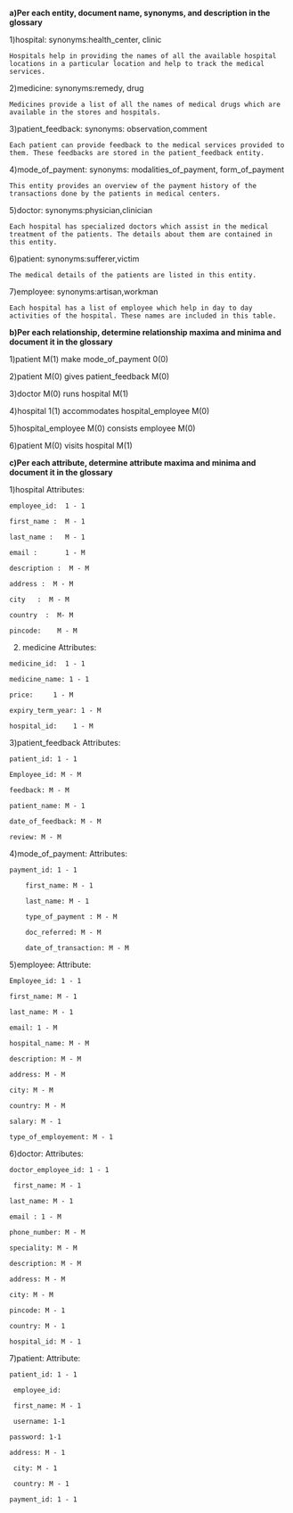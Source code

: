 
**a)Per each entity, document name, synonyms, and description in the glossary**

  1)hospital:
    synonyms:health_center, clinic
    
    Hospitals help in providing the names of all the available hospital locations in a particular location and help to track the medical services.

  2)medicine:
    synonyms:remedy, drug
    
    Medicines provide a list of all the names of medical drugs which are available in the stores and hospitals.

  3)patient_feedback:
    synonyms: observation,comment
    
    Each patient can provide feedback to the medical services provided to them. These feedbacks are stored in the patient_feedback entity.

  4)mode_of_payment: 
    synonyms: modalities_of_payment, form_of_payment
    
    This entity provides an overview of the payment history of the transactions done by the patients in medical centers.

  5)doctor:
    synonyms:physician,clinician
    
    Each hospital has specialized doctors which assist in the medical treatment of the patients. The details about them are contained in this entity.

  6)patient:
    synonyms:sufferer,victim
    
    The medical details of the patients are listed in this entity.

  7)employee:
    synonyms:artisan,workman
    
    Each hospital has a list of employee which help in day to day activities of the hospital. These names are included in this table.



**b)Per each relationship, determine relationship maxima and minima and document it in the glossary** 

  
  1)patient M(1) make mode_of_payment 0(0)
  
  2)patient M(0) gives patient_feedback M(0)
  
  3)doctor M(0) runs hospital M(1)
  
  4)hospital 1(1) accommodates hospital_employee M(0)
  
  5)hospital_employee M(0) consists employee M(0)
  
  6)patient M(0) visits hospital M(1)


**c)Per each attribute, determine attribute maxima and minima and document it in the glossary**

  1)hospital
  Attributes:
  
    employee_id:  1 - 1 
    
    first_name :  M - 1
    
    last_name :   M - 1
    
    email :       1 - M
    
    description :  M - M
    
    address	:  M - M
    
    city   :  M - M
    
    country  :  M- M
    
    pincode: 	M - M


  2) medicine
  Attributes:
	
	medicine_id:  1 - 1
	  
	medicine_name: 1 - 1
	  
	price:     1 - M
	  
	expiry_term_year: 1 - M
	  
	hospital_id:    1 - M
	  

  3)patient_feedback
  Attributes:
  
  	patient_id: 1 - 1
	
	Employee_id: M - M
	
    feedback: M - M
	
    patient_name: M - 1
	
    date_of_feedback: M - M
	
    review: M - M


4)mode_of_payment: 
Attributes:

	payment_id: 1 - 1
	
    	first_name: M - 1
	
    	last_name: M - 1
	
    	type_of_payment : M - M
	
    	doc_referred: M - M
	
    	date_of_transaction: M - M


5)employee:
	Attribute:
	
    Employee_id: 1 - 1
	  
    first_name: M - 1
    
    last_name: M - 1
    
    email: 1 - M
    
    hospital_name: M - M
    
    description: M - M
    
    address: M - M
    
    city: M - M
    
    country: M - M
    
    salary: M - 1
    
    type_of_employement: M - 1



6)doctor: 
Attributes:

  	doctor_employee_id: 1 - 1
	
 	 first_name: M - 1
  
  	last_name: M - 1
  
  	email : 1 - M
  
  	phone_number: M - M
  	
  	speciality: M - M
  
  	description: M - M
  
  	address: M - M
  
  	city: M - M 
  
  	pincode: M - 1
  
  	country: M - 1
  
  	hospital_id: M - 1

7)patient:
 Attribute:
 
  	patient_id: 1 - 1
  
 	 employee_id:
  
 	 first_name: M - 1
  
 	 username: 1-1
  
  	password: 1-1
  
  	address: M - 1
  
 	 city: M - 1
  
 	 country: M - 1
  
  	payment_id: 1 - 1

